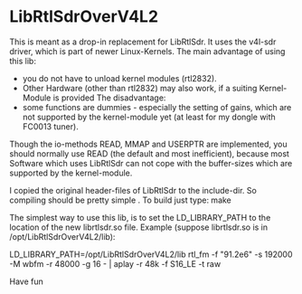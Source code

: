 # LibRtlSdrOverV4L2

This is meant as a drop-in replacement for LibRtlSdr.
It uses the v4l-sdr driver, which is part of newer Linux-Kernels.
The main advantage of using this lib:
- you do not have to unload kernel modules (rtl2832).
- Other Hardware (other than rtl2832) may also work,
  if a suiting Kernel-Module is provided 
The disadvantage:
- some functions are dummies - especially the setting of gains,
  which are not supported by the kernel-module yet (at least
  for my dongle with FC0013 tuner).

Though the io-methods READ, MMAP and USERPTR
are implemented, you should normally use READ (the default
and most inefficient), because most Software which uses
LibRtlSdr can not cope with the buffer-sizes which are
supported by the kernel-module.

I copied the original header-files of LibRtlSdr to
the include-dir. So compiling should be pretty simple .
To build just type:
make

The simplest way to use this lib, is to set the LD_LIBRARY_PATH to the
location of the new librtlsdr.so file.
Example (suppose librtlsdr.so is in /opt/LibRtlSdrOverV4L2/lib):

LD_LIBRARY_PATH=/opt/LibRtlSdrOverV4L2/lib rtl_fm -f "91.2e6" -s 192000 -M wbfm -r 48000 -g 16 - | aplay -r 48k -f S16_LE -t raw


Have fun
